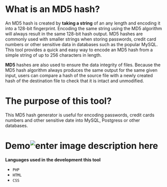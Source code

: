 # What is an MD5 hash?

An MD5 hash is created by **taking a string** of an any length and encoding it into a 128-bit fingerprint. Encoding the same string using the MD5 algorithm will always result in the same 128-bit hash output. MD5 hashes are commonly used with smaller strings when storing passwords, credit card numbers or other sensitive data in databases such as the popular MySQL. This tool provides a quick and easy way to encode an MD5 hash from a simple string of up to 256 characters in length.

**MD5** hashes are also used to ensure the data integrity of files. Because the MD5 hash algorithm always produces the same output for the same given input, users can compare a hash of the source file with a newly created hash of the destination file to check that it is intact and unmodified.
# The purpose of this tool?
This MD5 hash generator is useful for encoding passwords, credit cards numbers and other sensitive date into MySQL, Postgress or other databases.
# Demo![enter image description here](https://raw.githubusercontent.com/bensaad2/MD5-Hash-Generator/master/assets/images/readme.png)
**Languages used in the development this tool**
 - `PHP`
 - `HTML`
 - `CSS`



